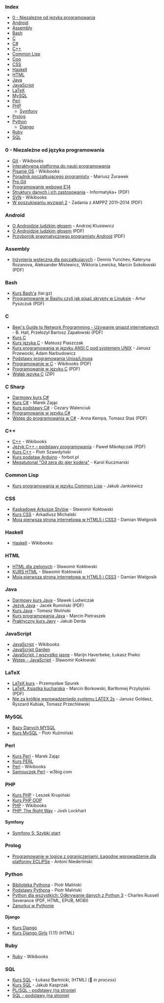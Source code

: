 ### Index

* [0 - Niezależne od języka programowania](#0---niezale%C5%BCne-od-j%C4%99zyka-programowania)
* [Android](#android)
* [Assembly](#assembly)
* [Bash](#bash)
* [C](#c)
* [C#](#c-sharp)
* [C++](#cpp)
* [Common Lisp](#common-lisp)
* [Coq](#coq)
* [CSS](#css)
* [Haskell](#haskell)
* [HTML](#html)
* [Java](#java)
* [JavaScript](#javascript)
* [LaTeX](#latex)
* [MySQL](#mysql)
* [Perl](#perl)
* [PHP](#php)
  * [Symfony](#symfony)
* [Prolog](#prolog)
* [Python](#python)
  * [Django](#django)
* [Ruby](#ruby)
* [SQL](#sql)


### 0 - Niezależne od języka programowania

* [Git](https://pl.wikibooks.org/wiki/Git) - Wikibooks
* [Interaktywna platforma do nauki programowania](http://apki.org)
* [Pisanie OS](https://pl.wikibooks.org/wiki/Pisanie_OS) - Wikibooks
* [Poradnik początkującego programisty](http://www.eioba.pl/a/2eu1/poradnik-poczatkujacego-programisty) - Mariusz Żurawek
* [Pro Git](http://git-scm.com/book/pl/)
* [Programowanie webowe E14](https://www.youtube.com/playlist?list=PLOYHgt8dIdoxOp0wtNk9Sle5WUsBZc6kq)
* [Struktury danych i ich zastosowania](http://informatykaplus.edu.pl/upload/list/czytelnia/Struktury_danych_i_ich_zastosowania.pdf) - Informatyka+ (PDF)
* [SVN](https://pl.wikibooks.org/wiki/Subversion) - Wikibooks
* [W poszukiwaniu wyzwań 2](https://www.mimuw.edu.pl/~idziaszek/algonotes/looking-for-a-challenge-2-pl.pdf) - Zadania z AMPPZ 2011–2014 (PDF)


### Android

* [O Androidzie ludzkim głosem](https://andrzejklusiewicz-android.blogspot.com/p/bezpatny-kurs-programowania-android-java.html) - Andrzej Klusiewicz
* [O Androidzie ludzkim głosem](http://jsystems.pl/storage/kurs_android/ebook/ebook-android.pdf) (PDF)
* [Przybornik pragmatycznego programisty Android](http://soldiersofmobile.com/przybornik/przybornik_8_02.pdf) (PDF)


### Assembly

* [Inżynieria wsteczna dla początkujących](https://beginners.re/RE4B-PL.pdf) - Dennis Yurichev, Kateryna Rozanova, Aleksander Mistewicz, Wiktoria Lewicka, Marcin Sokołowski (PDF)


### Bash

* [Kurs Bash'a](http://web.archive.org/web/20180129013729/http://dief.republika.pl/kursbasha.tar.gz) (tar.gz)
* [Programowanie w Bashu czyli jak pisać skrypty w Linuksie](https://www.arturpyszczuk.pl/files/bash/bash.pdf) - Artur Pyszczuk (PDF)


### C

* [Beej's Guide to Network Programming - Używanie gniazd internetowych](http://www.asawicki.info/Mirror/Beej_s%20Guide%20to%20Network%20Programming%20PL/bgnet.pdf) - B. Hall, Przełożył Bartosz Zapałowski (PDF)
* [Kurs C](http://qvazar.pl/kurs-c/kurs-c)
* [Kurs języka C](http://kurs-c.manifo.com/konfiguracja-srodowiska-298-547) - Mateusz Piaszczak
* [Kurs programowania w języku ANSI C pod systemem UNIX](http://janek.ae.krakow.pl/wiluszt/zajecia/c/ansic/) - Janusz Przewocki, Adam Narbudowicz
* [Podstawy programowania Unixa/Linuxa](https://old.opcode.eu.org/programing/c_cpp/)
* [Programowanie w C](https://upload.wikimedia.org/wikibooks/pl/6/6a/C.pdf) - Wikibooks (PDF)
* [Programowanie w języku C](http://www.arturpyszczuk.pl/files/c/pwc.pdf) (PDF)
* [Wgłąb języka C](http://helion.pl/online/wglab/wglab.zip) (ZIP)


### C Sharp

* [Darmowy kurs C#](http://kurs.aspnetmvc.pl/Csharp)
* [Kurs C#](http://zajacmarek.com/kurs-c-sharp/) - Marek Zając
* [Kurs podstawy C#](https://cezarywalenciuk.pl/blog/programing/kurs/kurs-podstaw-c-sharp) - Cezary Walenciuk
* [Programowanie w języku C#](https://4programmers.net/C_sharp)
* [Wstęp do programowania w C#](http://c-sharp.ue.katowice.pl/ksiazka/c_sharp_wer2_0.pdf) - Anna Kempa, Tomasz Staś (PDF)


### <a name="cpp"></a>C++

* [C++](https://pl.wikibooks.org/wiki/C++) - Wikibooks
* [Język C++ – podstawy programowania](http://www.dz5.pl/ti/cpp/zz_dodatki/kurs_cpp_szczegolowy2.pdf) - Paweł Mikołajczak (PDF)
* [Kurs C++](http://cpp0x.pl/kursy/Kurs-C++/1) - Piotr Szawdyński
* [Kurs podstaw Arduino](https://forbot.pl/blog/kurs-arduino-podstawy-programowania-spis-tresci-kursu-id5290) - forbot.pl
* [Megatutorial "Od zera do gier kodera"](http://xion.org.pl/productions/texts/coding/megatutorial/) - Karol Kuczmarski


### Common Lisp

* [Kurs programowania w języku Common Lisp](http://jcubic.pl/lisp_tutorial.php) - Jakub Jankiewicz


### CSS

* [Kaskadowe Arkusze Stylów](http://www.kurshtml.edu.pl/css/index.html) - Sławomir Kokłowski
* [Kurs CSS](https://webref.pl/arena/css/css_index.html) - Arkadiusz Michalski
* [Moja pierwsza strona internetowa w HTML5 i CSS3](https://ferrante.pl/books/html/) - Damian Wielgosik


### Haskell

* [Haskell](https://pl.wikibooks.org/wiki/Haskell) - Wikibooks


### HTML

* [HTML dla zielonych](http://www.kurshtml.edu.pl/html/zielony.html) - Sławomir Kokłowski
* [KURS HTML](http://www.kurshtml.edu.pl) - Sławomir Kokłowski
* [Moja pierwsza strona internetowa w HTML5 i CSS3](https://ferrante.pl/books/html/) - Damian Wielgosik


### Java

* [Darmowy kurs Java](https://javastart.pl/baza-wiedzy/darmowy-kurs-java) - Sławek Ludwiczak
* [Język Java](http://www.dz5.pl/ti/java/java_skladnia.pdf) - Jacek Rumiński (PDF)
* [Kurs Java](https://stormit.pl/kurs-java/) - Tomasz Woliński
* [Kurs programowania Java](http://www.samouczekprogramisty.pl/kurs-programowania-java/) - Marcin Pietraszek
* [Praktyczny kurs Javy](https://kobietydokodu.pl/kurs-javy/) - Jakub Derda


### JavaScript

* [JavaScript](https://pl.wikibooks.org/wiki/JavaScript) - Wikibooks
* [JavaScript Garden](http://bonsaiden.github.io/JavaScript-Garden/pl)
* [JavaScript. I wszystko jasne](http://shebang.pl/kursy/wszystko-jasne/) - Marijn Haverbeke, Łukasz Piwko
* [Wstęp - JavaScript](http://www.kurshtml.edu.pl/js/index.html) - Sławomir Kokłowski


### LaTeX

* [LaTeX kurs](http://www.latex-kurs.x25.pl) - Przemysław Spurek
* [LaTeX. Książka kucharska](https://ptm.org.pl/sites/default/files/latex-ksiazka-kucharska.pdf) - Marcin Borkowski, Bartłomiej Przybylski (PDF)
* [Nie za krótkie wprowadzeniedo systemu LATEX 2ε](http://www.ctan.org/tex-archive/info/lshort/polish) - Janusz Goldasz, Ryszard Ku­biak, To­masz Przech­lewski


### MySQL

* [Bazy Danych MYSQL](https://miroslawzelent.pl/kurs-mysql/)
* [Kurs MySQL](http://webmade.org/kursy-online/kurs-mysql.php) - Piotr Kuźmiński


### Perl

* [Kurs Perl](http://zajacmarek.com/2014/10/kurs-perl-cz-1/) - Marek Zając
* [Kurs PERL](cyberpunk.e-spin.pl/86,41,5/KOD/KURSY-PROGRAMOWANIA/Kurs-PERL)
* [Perl](https://pl.wikibooks.org/wiki/Perl) - Wikibooks
* [Samouczek Perl](https://www.w3big.com/pl/perl/default.html) - w3big.com


### PHP

* [Kurs PHP](http://phpkurs.pl) - Leszek Krupiński
* [Kurs PHP OOP](http://cyberpunk.e-spin.pl/86,37,5/KOD/KURSY-PROGRAMOWANIA/Kurs-PHP-OOP)
* [PHP](https://pl.wikibooks.org/wiki/PHP) - Wikibooks
* [PHP: The Right Way](http://pl.phptherightway.com) - Josh Lockhart


#### Symfony

* [Symfony 5: Szybki start](https://symfony.com/doc/5.0/the-fast-track/pl/index.html)


### Prolog

* [Programowanie w logice z ograniczeniami: Łagodne wprowadzenie dla platformy ECLiPSe](http://www.pwlzo.pl) - Antoni Niederliński


### Python

* [Biblioteka Pythona](http://www.python.rk.edu.pl) - Piotr Maliński
* [Podstawy Pythona](http://www.python.rk.edu.pl/w/p/podstawy/) - Piotr Maliński
* [Python dla wszystkich: Odkrywanie danych z Python 3](https://py4e.pl/book) - Charles Russell Severance (PDF, HTML, EPUB, MOBI)
* [Zanurkuj w Pythonie](https://pl.wikibooks.org/wiki/Zanurkuj_w_Pythonie)


#### Django

* [Kurs Django](http://www.python.rk.edu.pl/w/p/djangoindex/)
* [Kurs Django Girls](https://tutorial.djangogirls.org/pl/) (1.11) (HTML)


### Ruby

* [Ruby](https://pl.wikibooks.org/wiki/Ruby) - Wikibooks


### SQL

* [Kurs SQL](https://dbadmin.net.pl/category/sql/) - Łukasz Bartnicki, (HTML) (:construction: *in process*)
* [Kurs SQL](https://www.sqlpedia.pl/kurs-sql) - Jakub Kasprzak
* [PL/SQL - podstawy (na stronie)](http://andrzejklusiewicz.blogspot.com/2010/11/kurs-oracle-plsql.html)
* [SQL - podstawy (na stronie)](http://andrzejklusiewicz.blogspot.com/2010/11/kurs-oracle-sql.html)
